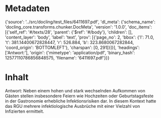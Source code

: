 # Metadaten
{'source': '../src/docling/test_files/6411697.pdf', 'dl_meta': {'schema_name': 'docling_core.transforms.chunker.DocMeta', 'version': '1.0.0', 'doc_items': [{'self_ref': '#/texts/28', 'parent': {'$ref': '#/body'}, 'children': [], 'content_layer': 'body', 'label': 'text', 'prov': [{'page_no': 2, 'bbox': {'l': 71.0, 't': 381.14400672828447, 'r': 526.884, 'b': 323.8680067282844, 'coord_origin': 'BOTTOMLEFT'}, 'charspan': [0, 291]}]}], 'headings': ['Antwort:'], 'origin': {'mimetype': 'application/pdf', 'binary_hash': 12577110786856848575, 'filename': '6411697.pdf'}}}

# Inhalt
Antwort:
Neben einem hohen und stark wechselnden Aufkommen von Gästen stellen insbesondere Feiern wie Hochzeiten oder Geburtstagsfeste in der Gastronomie erhebliche Infektionsrisiken dar. In diesem Kontext hatte das RGU mehrere infektiologische Ausbrüche mit einer Vielzahl von Infizierten ermittelt.